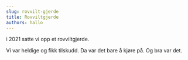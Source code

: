 ```yaml
---
slug: rovvilt-gjerde
title: Rovviltgjerde
authors: hallo
---
```


i 2021 satte vi opp et rovviltgjerde.

<!-- truncate -->

Vi var heldige og fikk tilskudd. Da var det bare å kjøre på.
Og bra var det.